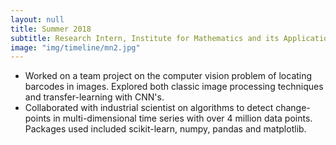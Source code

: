 ```yaml
---
layout: null
title: Summer 2018
subtitle: Research Intern, Institute for Mathematics and its Applications, UMN, MN.
image: "img/timeline/mn2.jpg"
---
```

* Worked on a team project on the computer vision problem of locating barcodes in images. Explored both classic image processing techniques and transfer-learning with CNN's.
* Collaborated with industrial scientist on algorithms to detect change-points in multi-dimensional time series with over 4 million data points. Packages used included scikit-learn, numpy, pandas and matplotlib.